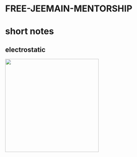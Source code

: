 # FREE-JEEMAIN-MENTORSHIP
<html lang="en">
<head>
</head>

<body>


<h1>  short notes </h1>
<h2>electrostatic</h2>
<img src="Canva/png_20220909_024957_0000.png" width="300">

</body>




</html>
